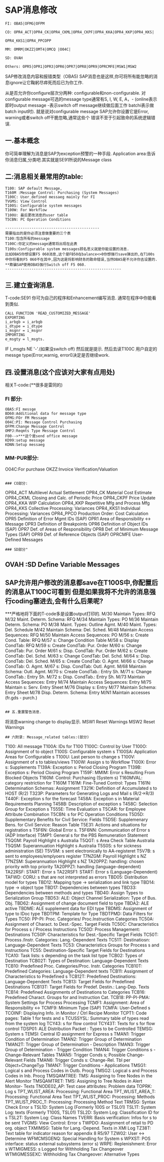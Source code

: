 # SAP消息修改
```
FI: OBA5|OFMG|OFPM

CO: OPR4_ACT|OPR4_CK|OPR4_CKML|OPR4_CKPF|OPR4_KKA|OPR4_KKP|OPR4_KKS|

OPR4_KKS1|OPR4_PPCOPP

MM: OMRM|OKZZ|OMT4|OMCQ |O04C|

SD: OVAH

Others: OPR5|OPR1|OPR3|OPR6|OPR7|OPR8|OPR9|OPRCMFE|MSW1|MSW2
```
SAP修改消息内容和报错类型（OBA5)
SAP消息也是这样,你可将所有能忽略的消息ignore让它鞠躬尽瘁死而后已为你工作.

从是否允许你configure层次分两种: configurable和non-configurable.
对configurable message可选的message type通常有S, I, W, E, A，-
(online表示即时output message -表示switch off message继续做后面工作 batchi表示做batch input时).
就是说对configurable message SAP允许你设置它是Error, warning或者switch off干脆忽略,通常这些个
错误不至于引起致命的系统逻辑错误.


## 一.基本概念
你可简单理解为消息是SAP为exception预警的一种手段.
Application area:告诉你消息归属,分类吧.其实就是SE91所说的Message class

## 二:消息相关最常用的table:
```
T100: SAP default Message,
T160M :Message Control: Purchasing (System Messages)
T100C: User_defined messaeg mainly for FI
TVGMS: View Control
T100S: Configurable system messages
T100W: For Workflow
T100U: 最后更改消息的user table
T5CBN: PC Operation Conditions
 
-------------------------------------------
需要指出的是你必须注意做重要的三个表
T100:包含所有的message
T100C:你定义的message通常将出现在此表
T100s:Configurable system messages顾名思义就是你能设置的消息.
比如OBA5你想设置F5 060消息,这个是FB50在balance<>0你想强行save弹出的,在T100s
中你将看到F5 060不在其中,因为这是将影响财务的致命错误,当然OBA5是不允许你去设置的.
**欺骗SAP使用OBA5强行Switch off F5 060.
-----------------------------------------------------

``` 
## 三.建立查询消息.
T-code:SE91
你可为自己的程序和Enhancement编写消息.
通常在程序中你能看到类似.
```
CALL FUNCTION 'READ_CUSTOMIZED_MESSAGE'
EXPORTING
i_arbgb = i_arbgb
i_dtype = i_dtype
i_msgnr = i_msgnr
IMPORTING
e_msgty = l_msgts.
```
IF l_msgts NE '-'.(如果没switch off)
然后就是提示. 然后去读T100C 用户自定的messge type(Error,warnig, error0决定是否继续work.


## 四.设置消息(这个应该对大家有点用处)

相关T-code:(**很多是雷同的)
### FI 部分:
```
OBA5:FI messge
BD60:Additional data for message type
OFMG:FOr FM Message
O04C:PI: Message Control Purchasing
OFPM:Change Message Control
OMPJ:Reqmts Type Message Control
F00-->***这个是send office message
KD99:setup message
KDNN:Setup messaeg

```
### MM-PUR部分:
O04C:For purchase
OKZZ:Invoice Verification/Valuation
```

### CO部分:
```
OPR4_ACT Multilevel Actual Settlement
OPR4_CK Material Cost Estimate
OPR4_CKML Closing and Calc. of Periodic Price
OPR4_CKPF Price Update
OPR4_KKA WIP Calculation
OPR4_KKP Repetitive Mfg and Process Mfg
OPR4_KKS Collective Processing: Variances
OPR4_KKS1 Individual Processing: Variances
OPR4_PPCO Production Order: Cost Calculation
OPR5 Definition of Error Mgmt IDs (SAP)
OPR1 Area of Responsibility <-> Message
OPR3 Definition of Breakpoints
OPR6 Definition of Object IDs (SAP)
OPR7 Def. of Areas of Responsibility
OPR8 Def. of Minimum Message Types (SAP)
OPR9 Def. of Reference Objects (SAP)
OPRCMFE User-Defined Messages
```
### SD部分"
```
OVAH :SD Define Variable Messages
------------------------------------------------------------
SAP允许用户修改的消息都save在T100S中,你配置后的消息从T100C可看到
但是如果我将不允许的消息强行coding塞进去,会有什么后果呢?
-------------------------------------------------------------

***严格地将下面的T-code多是设置output打印的.
M/30 Maintain Types: RFQ
M/32 Maint. Determ. Schema: RFQ
M/34 Maintain Types: PO
M/36 Maintain Determ. Schema: PO
M/38 Maint. Types: Outline Agmt.
M/40 Maint. Types: Del. Schedule
M/42 Maintain Schema: Del. Sched.
M/48 Maintain Access Sequences: RFQ
M/50 Maintain Access Sequences: PO
M/56 s: Create Cond. Table: RFQ
M/57 s: Change Condition Table
M/58 s: Display CondTab: RFQ
M/59 s: Create CondTab: Pur. Order
M/60 s: Change CondTab: Pur. Order
M/61 s: Disp. CondTab: Pur. Order
M/62 s: Create CondTab: Del. Schd.
M/63 s: Change CondTab: Del. Schd.
M/64 s: Disp. CondTab: Del. Sched.
M/65 s: Create CondTab: O. Agmt.
M/66 s: Change CondTab: O. Agmt.
M/67 s: Disp. CondTab: Outl. Agmt.
M/68 Maintain Schema: Outl. Agmt.
M/70 s: Create CondTab.: Entry Sh.
M/71 s: Change CondTab.: Entry Sh.
M/72 s: Disp. CondTab.: Entry Sh.
M/73 Maintain Access Sequences: Entry
M/74 Maintain Access Sequences: Entry
M/75 Maintain s: Serv. Entry Sheet
M/76 Display s: Entry
M/77 Maintain Schema: Entry Sheet
M/78 Disp. Determ. Schema: Entry
M/N1 Maintain accesses (fr.gds - purch.)
```

## 五.重置警告消息.
```
将消息warning change to display显示.
MSW1 Reset Warnings
MSW2 Reset Warnings
```
## 六附录: Message_related tables:(部分)
```
T100: All message
T100A: IDs for T100
T100C: Control by User
T100O: Assignment of to object
T100S: Configurable system s
T100SA: Application Areas for Configurable s
T100U: Last person to change s
T100V: Assignment of s to tables/views
T100W: Assign s to Workflow
T100X: Error s: Supplements
T139A: Exception s: Period Closing Program
T139B: Exception s: Period Closing Program
T159F: MMIM: Error s Resulting From Blocked Objects
T160M: Control: Purchasing (System s)
T160MVAL: category restriction for T160M
T161M: Fine-Tuned Control: Types
T161N: Determination Schemas: Assignment
T321K: Definition of Accumulated s to HOST (R/2)
T323P: Parameters for Generating Logs and Mail s (R/2->R/3)
T440F: Exception s for the forecast
T458A: Exception s in Material Requirements Planning
T458B: Description of exception s
T458C: Selection Group for Exception s
T555E: Time Evaluation s
T5CAR: for Employee Attribute Combination
T5CBN: s for PC Operation Conditions
T5D5D: Supplementary Benefits for Civil Service: Fields
T5D5E: Supplemenary Bens. for Civil Service: Reason Table
T5E31: Actions and situations for registration s
T5F6N: Global Error s.
T5F6NN: Communication of Error s (ADP Interface)
T5MP1: General s for the PBS Remuneration Statement
T5QGM: Payroll Highlight s Australia
T5QGT: s Area Check Table Australia
T5QSM: Superannuation Highlight s Australia
T5S0S: s for sickness administration (SE)
T5V5M: s sent electronically to AA-registeret
T5V7B: s sent to employees/emplyoers register
T7NZGM: Payroll Highlight s NZ
T7NZSM: Superannuation Highlight s NZ
TA20PPZ: handling: chosen priority with top priority
TA20PPZ1: handling (language-dependent)
TA22RSF: START: Error s
TA22RSF1: START: Error s (Language-Dependent)
TAFWD: CORU: s that are not interpreted as errors
TBD05: Distribution model for types
TBD12: Mapping type -> serialization and link type
TBD14: type -> object type
TBD17: Dependencies between types
TBD33: Dependencies between methods and types
TBD40: Assign Types to Serialization Group
TBD53: ALE: Object Channel Serialization: Type of Bus. Obj.
TBD62: Assignment of change document field to type
TBDA2: ALE active
TBDME: ALE supplement data for EDI type
TBDMS: Assignment of type to IDoc type
TBDTPM: Template for Type
TBDTPMD: Data Filters for Types
TC50: PP-PI: Proc. Categories/ Proc.Instruction Categories
TC50A: Assignment of Charact. to Dest.-Spec. Target Fields
TC50C: Characteristics for Process s / Process Instructions
TC50D: Process Management: Destinations
TC50P: Characteristics for Dest.-Specific Target Fields
TC50T: Process /Instr. Categories: Lang.-Dependent Texts
TC51T: Destinatiosn: Language-Dependent Texts
TC53: Characteristics Groups for Process s and Instructions
TC55: Destination-Specific Target Fields for Destinations
TCA10: Task lists: s depending on the task list type
TCB02: Types of Destination
TCB02T: Types of Destination: Language-Dependent Texts
TCB10: Predefined Proc. Categories/Proc. Instr. Categories
TCB10T: Predefined Categories: Language-Dependent texts
TCB11: Assignment of Characteristics to Predefined s
TCB12T: Predefined Destinations: Language-Dependent Texts
TCB13: Target Fields for Predefined Destinations
TCB13T: Target Fields for Predef. Destin.: Lang-Dep. Texts
TCB14: Predefined Assignments of Destinations to Categories
TCB16: Predefined Charact. Groups for and Instruction Cat.
TCB18: PP-PI-PMA: System Settings for Process Processing
TCMF1: Assignment: Area of Responsibility <->
TCMF9: Minimum Type (SAP)
TCMFA: User-Defined s
TCOINF: Displaying Info. in Monitor / Ctrl Recipe Monitor
TCPT1: Code pages: Table 1 for tests and s
TCUSSYSL: Summary table of types read from the system log
TCY43: s for flow control
TCY43T: Texts for s for flow control
TDSP01: ALE Distribution Packet : Types to be Controlled
TEMSG: System s
TEMSI: Central ID assignment for Express s
TMAN1: Trigger Condition of Determination
TMAN2: Trigger Group of Determination
TMAN2T: Trigger Group of Determination - Description
TMAN3: Trigger Group of Determination - Trigger Condition
TMAN4: Trigger Conditions s - Change-Relevant Tables
TMAN5: Trigger Conds s; Possible Change-Relevant Fields
TMAN6: Trigger Conds s: Change-Rel. Tbl per Object+ChangeTyp
TMAN7: Trigger Conditions - Applications
TMSG1: Logical s and Process Codes in Outb. Procg
TMSG2: Logical s and Process Codes in Inb. Procg
TMSQAMTREE: TMS: Assigning to Tree Nodes in the Alert Monitor
TMSQAMTRET: TMS: Assigning to Tree Nodes in Alert Monitor- Texts
TNODE02_AP: Test case attributes: Problem data
TOPRK: Log s
TPT_WLIST_AREA: Processing: Functional Area
TPT_WLIST_AREA_T: Processing: Functional Area Text
TPT_WLIST_PROC: Processing: Methods
TPT_WLIST_PROC_T: Processing: Processing Method Text
TRMSG: Syntax Check Error s
TSL1D: System Log (Formerly 100S or TSL01)
TSL1T: System Log: texts (Formerly T100S, TSL01)
TSL2D: System Log: Classification ID for s
TSL2T: System Log: Class Names
TVERR: Basis verification: Infos for s to be sent
TVGMS: View Control: Error s
TWPDO: Assignment of retail to PD org. object
TXMIMSG: Table for Lang.-Depend. Texts in XMI Log
TZ38T: Text table for indicator reason for appendix 8 R5/97
TZW02: User <-> Determine
WFMCMSGENQ: Special Handling for System s
WPXST: POS interface: status external subsystems (error s)
WRPE: Replenishment: Error s
WTMIGMESS: s Logged for Withholding Tax Changeover
WTMIGMESSEXC: Withholding Tax Changeover: Alternative Types
```
